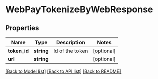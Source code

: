# WebPayTokenizeByWebResponse

## Properties
Name | Type | Description | Notes
------------ | ------------- | ------------- | -------------
**token_id** | **string** | Id of the token | [optional] 
**url** | **string** |  | [optional] 

[[Back to Model list]](../README.md#documentation-for-models) [[Back to API list]](../README.md#documentation-for-api-endpoints) [[Back to README]](../README.md)


